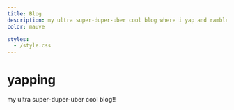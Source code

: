 ```yaml
---
title: Blog
description: my ultra super-duper-uber cool blog where i yap and ramble about various things!!
color: mauve

styles:
  - /style.css
---
```


# yapping
my ultra super-duper-uber cool blog!!

<div style="display: flex;flex-direction:column;gap:10px;">
  <!-- variable:blog-posts -->
</div>